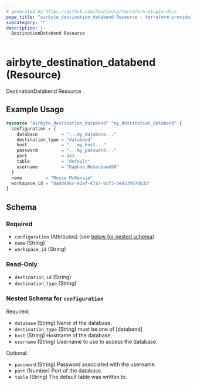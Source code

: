 ```yaml
---
# generated by https://github.com/hashicorp/terraform-plugin-docs
page_title: "airbyte_destination_databend Resource - terraform-provider-airbyte"
subcategory: ""
description: |-
  DestinationDatabend Resource
---
```


# airbyte_destination_databend (Resource)

DestinationDatabend Resource

## Example Usage

```terraform
resource "airbyte_destination_databend" "my_destination_databend" {
  configuration = {
    database         = "...my_database..."
    destination_type = "databend"
    host             = "...my_host..."
    password         = "...my_password..."
    port             = 443
    table            = "default"
    username         = "Daphne.Rosenbaum90"
  }
  name         = "Rosie McKenzie"
  workspace_id = "8a0d446c-e2af-47a7-bcf3-be453f870b32"
}
```

<!-- schema generated by tfplugindocs -->
## Schema

### Required

- `configuration` (Attributes) (see [below for nested schema](#nestedatt--configuration))
- `name` (String)
- `workspace_id` (String)

### Read-Only

- `destination_id` (String)
- `destination_type` (String)

<a id="nestedatt--configuration"></a>
### Nested Schema for `configuration`

Required:

- `database` (String) Name of the database.
- `destination_type` (String) must be one of [databend]
- `host` (String) Hostname of the database.
- `username` (String) Username to use to access the database.

Optional:

- `password` (String) Password associated with the username.
- `port` (Number) Port of the database.
- `table` (String) The default  table was written to.


